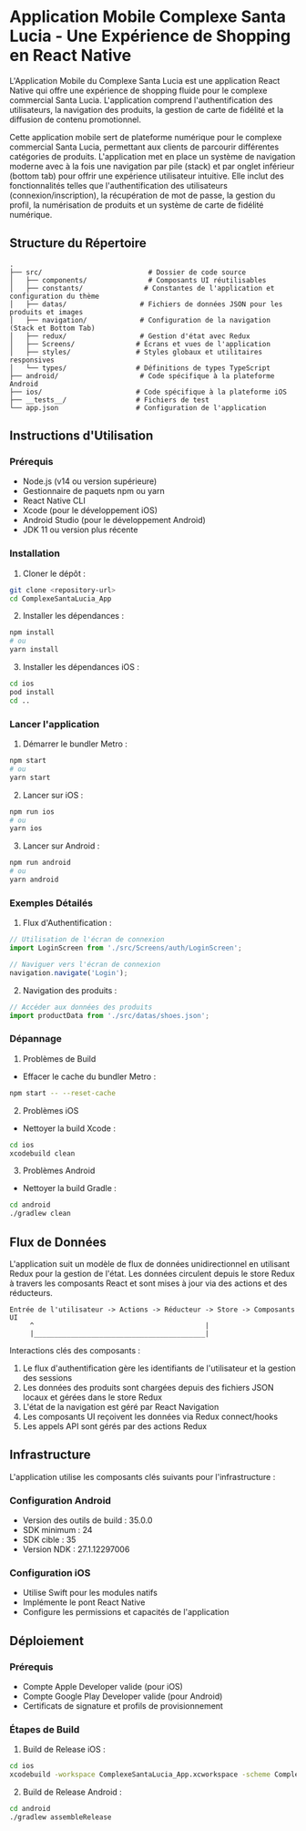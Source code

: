 # Application Mobile Complexe Santa Lucia - Une Expérience de Shopping en React Native

L'Application Mobile du Complexe Santa Lucia est une application React Native qui offre une expérience de shopping fluide pour le complexe commercial Santa Lucia. L'application comprend l'authentification des utilisateurs, la navigation des produits, la gestion de carte de fidélité et la diffusion de contenu promotionnel.

Cette application mobile sert de plateforme numérique pour le complexe commercial Santa Lucia, permettant aux clients de parcourir différentes catégories de produits. L'application met en place un système de navigation moderne avec à la fois une navigation par pile (stack) et par onglet inférieur (bottom tab) pour offrir une expérience utilisateur intuitive. Elle inclut des fonctionnalités telles que l'authentification des utilisateurs (connexion/inscription), la récupération de mot de passe, la gestion du profil, la numérisation de produits et un système de carte de fidélité numérique.

## Structure du Répertoire
```
.
├── src/                          # Dossier de code source
│   ├── components/               # Composants UI réutilisables
│   ├── constants/               # Constantes de l'application et configuration du thème
│   ├── datas/                  # Fichiers de données JSON pour les produits et images
│   ├── navigation/             # Configuration de la navigation (Stack et Bottom Tab)
│   ├── redux/                  # Gestion d'état avec Redux
│   ├── Screens/               # Écrans et vues de l'application
│   ├── styles/                # Styles globaux et utilitaires responsives
│   └── types/                 # Définitions de types TypeScript
├── android/                    # Code spécifique à la plateforme Android
├── ios/                       # Code spécifique à la plateforme iOS
├── __tests__/                 # Fichiers de test
└── app.json                   # Configuration de l'application
```

## Instructions d'Utilisation
### Prérequis
- Node.js (v14 ou version supérieure)
- Gestionnaire de paquets npm ou yarn
- React Native CLI
- Xcode (pour le développement iOS)
- Android Studio (pour le développement Android)
- JDK 11 ou version plus récente

### Installation
1. Cloner le dépôt :
```bash
git clone <repository-url>
cd ComplexeSantaLucia_App
```

2. Installer les dépendances :
```bash
npm install
# ou
yarn install
```

3. Installer les dépendances iOS :
```bash
cd ios
pod install
cd ..
```

### Lancer l'application
1. Démarrer le bundler Metro :
```bash
npm start
# ou
yarn start
```

2. Lancer sur iOS :
```bash
npm run ios
# ou
yarn ios
```

3. Lancer sur Android :
```bash
npm run android
# ou
yarn android
```

### Exemples Détailés
1. Flux d'Authentification :
```javascript
// Utilisation de l'écran de connexion
import LoginScreen from './src/Screens/auth/LoginScreen';

// Naviguer vers l'écran de connexion
navigation.navigate('Login');
```

2. Navigation des produits :
```javascript
// Accéder aux données des produits
import productData from './src/datas/shoes.json';
```

### Dépannage
1. Problèmes de Build
- Effacer le cache du bundler Metro :
```bash
npm start -- --reset-cache
```

2. Problèmes iOS
- Nettoyer la build Xcode :
```bash
cd ios
xcodebuild clean
```

3. Problèmes Android
- Nettoyer la build Gradle :
```bash
cd android
./gradlew clean
```

## Flux de Données
L'application suit un modèle de flux de données unidirectionnel en utilisant Redux pour la gestion de l'état. Les données circulent depuis le store Redux à travers les composants React et sont mises à jour via des actions et des réducteurs.

```ascii
Entrée de l'utilisateur -> Actions -> Réducteur -> Store -> Composants UI
     ^                                          |
     |__________________________________________|
```

Interactions clés des composants :
1. Le flux d'authentification gère les identifiants de l'utilisateur et la gestion des sessions
2. Les données des produits sont chargées depuis des fichiers JSON locaux et gérées dans le store Redux
3. L'état de la navigation est géré par React Navigation
4. Les composants UI reçoivent les données via Redux connect/hooks
5. Les appels API sont gérés par des actions Redux

## Infrastructure
L'application utilise les composants clés suivants pour l'infrastructure :

### Configuration Android
- Version des outils de build : 35.0.0
- SDK minimum : 24
- SDK cible : 35
- Version NDK : 27.1.12297006

### Configuration iOS
- Utilise Swift pour les modules natifs
- Implémente le pont React Native
- Configure les permissions et capacités de l'application

## Déploiement
### Prérequis
- Compte Apple Developer valide (pour iOS)
- Compte Google Play Developer valide (pour Android)
- Certificats de signature et profils de provisionnement

### Étapes de Build
1. Build de Release iOS :
```bash
cd ios
xcodebuild -workspace ComplexeSantaLucia_App.xcworkspace -scheme ComplexeSantaLucia_App -configuration Release
```

2. Build de Release Android :
```bash
cd android
./gradlew assembleRelease
```